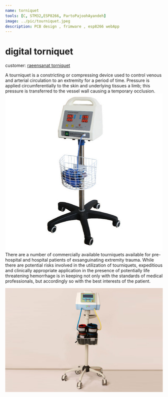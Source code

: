 ```yaml
---
name: torniquet
tools: [C, STM32,ESP8266, PartoPajoohAyandeh]
image: ../pic/tourniquet.jpeg
description: PCB design , frimware , esp8266 webApp
---
```


# digital torniquet
customer: [raeensanat torniquet](https://raeensanat.com/product/%D8%AF%D8%B3%D8%AA%DA%AF%D8%A7%D9%87-%D8%AA%D9%88%D8%B1%D9%86%DB%8C%DA%A9%D8%AA-%D8%AF%DB%8C%D8%AC%DB%8C%D8%AA%D8%A7%D9%84-%D9%85%DB%8C%DA%A9%D8%B1%D9%88-%D8%A8%DB%8C%D8%B3/)

A tourniquet is a constricting or compressing device used to control venous and arterial circulation to an extremity for a period of time. Pressure is applied circumferentially to the skin and underlying tissues a limb; this pressure is transferred to the vessel wall causing a temporary occlusion.
![preview](../pic/tor1.jpg)
There are a number of commercially available tourniquets available for pre-hospital and hospital patients of exsanguinating extremity trauma. While there are potential risks involved in the utilization of tourniquets, expeditious and clinically appropriate application in the presence of potentially life threatening hemorrhage is in keeping not only with the standards of medical professionals, but accordingly so with the best interests of the patient. 

![preview](../pic/tor2.jpg)
